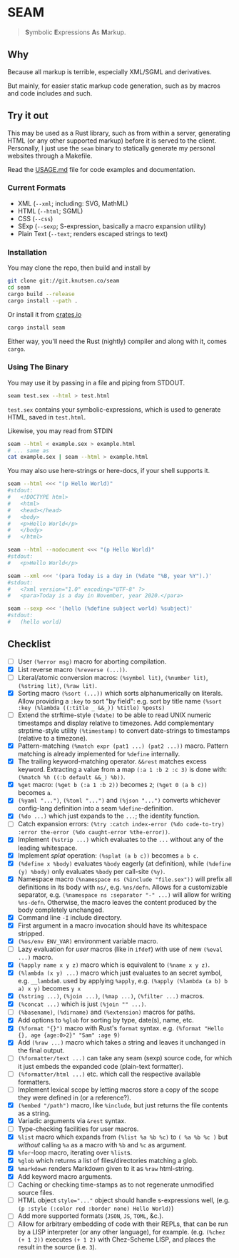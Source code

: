 # SEAM

> **S**ymbolic **E**xpressions **A**s **M**arkup.

## Why

Because all markup is terrible, especially XML/SGML and derivatives.

But mainly, for easier static markup code generation, such as by
macros and code includes and such.

## Try it out

This may be used as a Rust library, such as from within a server,
generating HTML (or any other supported markup) before it is served to the
client.  Personally, I just use the `seam` binary to statically
generate my personal websites through a Makefile.

Read the [USAGE.md](USAGE.md) file for code examples and documentation.

### Current Formats

 - XML (`--xml`; including: SVG, MathML)
 - HTML (`--html`; SGML)
 - CSS (`--css`)
 - SExp (`--sexp`; S-expression, basically a macro expansion utility)
 - Plain Text (`--text`; renders escaped strings to text)

### Installation

You may clone the repo, then build and install by
```sh
git clone git://git.knutsen.co/seam
cd seam
cargo build --release
cargo install --path .
```

Or install it from [crates.io](https://crates.io/crates/seam)
```sh
cargo install seam
```

Either way, you'll need the Rust (nightly) compiler and along
with it, comes `cargo`.

### Using The Binary

You may use it by passing in a file and piping from STDOUT.
```sh
seam test.sex --html > test.html
```

`test.sex` contains your symbolic-expressions, which is used to generate
HTML, saved in `test.html`.

Likewise, you may read from STDIN
```sh
seam --html < example.sex > example.html
# ... same as
cat example.sex | seam --html > example.html
```
You may also use here-strings or here-docs, if your shell
supports it.
```sh
seam --html <<< "(p Hello World)"
#stdout:
#   <!DOCTYPE html>
#   <html>
#   <head></head>
#   <body>
#   <p>Hello World</p>
#   </body>
#   </html>
```
```sh
seam --html --nodocument <<< "(p Hello World)"
#stdout:
#   <p>Hello World</p>
```
```sh
seam --xml <<< '(para Today is a day in (%date "%B, year %Y").)'
#stdout:
#   <?xml version="1.0" encoding="UTF-8" ?>
#   <para>Today is a day in November, year 2020.</para>
```
```sh
seam --sexp <<< '(hello (%define subject world) %subject)'
#stdout:
#   (hello world)
```

## Checklist
 - [ ] User `(%error msg)` macro for aborting compilation.
 - [x] List reverse macro `(%reverse (...))`.
 - [ ] Literal/atomic conversion macros: `(%symbol lit)`, `(%number lit)`, `(%string lit)`, `(%raw lit)`.
 - [x] Sorting macro `(%sort (...))` which sorts alphanumerically on literals.
       Allow providing a `:key` to sort "by field": e.g. sort by title name `(%sort :key (%lambda ((:title _ &&_)) %title) %posts)`
 - [ ] Extend the strftime-style `(%date)` to be able to read UNIX numeric timestamps and display relative to timezones.
       Add complementary strptime-style utility `(%timestamp)` to convert date-strings to timestamps (relative to a timezone).
 - [x] Pattern-matching `(%match expr (pat1 ...) (pat2 ...))` macro.
       Pattern matching is already implemented for `%define` internally.
 - [x] The trailing keyword-matching operator. `&&rest` matches excess keyword.
       Extracting a value from a map `(:a 1 :b 2 :c 3)` is done with:
       `(%match %h ((:b default &&_) %b))`.
 - [x] `%get` macro: `(%get b (:a 1 :b 2))` becomes `2`; `(%get 0 (a b c))` becomes `a`.
 - [x] `(%yaml "...")`, `(%toml "...")` and `(%json "...")` converts
       whichever config-lang definition into a seam `%define`-definition.
 - [x] `(%do ...)` which just expands to the `...`; the identity function.
 - [ ] Catch expansion errors: `(%try :catch index-error (%do code-to-try) :error the-error (%do caught-error %the-error))`.
 - [x] Implement `(%strip ...)` which evaluates to the `...` without any of the leading whitespace.
 - [x] Implement *splat* operation: `(%splat (a b c))` becomes `a b c`.
 - [x] `(%define x %body)` evaluates `%body` eagerly (at definition),
       while `(%define (y) %body)` only evaluates `%body` per call-site `(%y)`.
 - [x] Namespace macro `(%namespace ns (%include "file.sex"))` will prefix all definitions in its body with `ns/`, e.g. `%ns/defn`.
       Allows for a customizable separator, e.g. `(%namespace ns :separator "-" ...)` will allow for writing `%ns-defn`.
       Otherwise, the macro leaves the content produced by the body completely unchanged.
 - [x] Command line `-I` include directory.
 - [x] First argument in a macro invocation should have its whitespace stripped.
 - [x] `(%os/env ENV_VAR)` environment variable macro.
 - [ ] Lazy evaluation for *user* macros (like in `ifdef`) with use of new `(%eval ...)` macro.
 - [x] `(%apply name x y z)` macro which is equivalent to `(%name x y z)`.
 - [x] `(%lambda (x y) ...)` macro which just evaluates to an secret symbol, e.g. `__lambda0`.
       used by applying `%apply`, e.g. `(%apply (%lambda (a b) b a) x y)` becomes `y x`
 - [x] `(%string ...)`, `(%join ...)`, `(%map ...)`, `(%filter ...)` macros.
 - [x] `(%concat ...)` which is just `(%join "" ...)`.
 - [ ] `(%basename)`, `(%dirname)` and `(%extension)` macros for paths.
 - [x] Add options to `%glob` for sorting by type, date(s), name, etc.
 - [x] `(%format "{}")` macro with Rust's `format` syntax. e.g. `(%format "Hello {}, age {age:0>2}" "Sam" :age 9)`
 - [x] Add `(%raw ...)` macro which takes a string and leaves it unchanged in the final output.
 - [ ] `(%formatter/text ...)` can take any seam (sexp) source code, for which it just embeds the expanded code (plain-text formatter).
 - [ ] `(%formatter/html ...)` etc. which call the respective available formatters.
 - [ ] Implement lexical scope by letting macros store a copy of the scope they were defined in (or a reference?).
 - [x] `(%embed "/path")` macro, like `%include`, but just returns the file contents as a string.
 - [x] Variadic arguments via `&rest` syntax.
 - [ ] Type-checking facilities for user macros.
 - [x] `%list` macro which expands from `(%list %a %b %c)` to `( %a %b %c )` but *without* calling `%a` as a macro with `%b` and `%c` as argument.
 - [x] `%for`-loop macro, iterating over `%list`s.
 - [x] `%glob` which returns a list of files/directories matching a glob.
 - [x] `%markdown` renders Markdown given to it as `%raw` html-string.
 - [x] Add keyword macro arguments.
 - [ ] Caching or checking time-stamps as to not regenerate unmodified source files.
 - [ ] HTML object `style="..."` object should handle s-expressions well, (e.g. `(p :style (:color red :border none) Hello World)`)
 - [ ] Add more supported formats (`JSON`, `JS`, `TOML`, &c.).
 - [ ] Allow for arbitrary embedding of code with their REPLs, that can be run by
   a LISP interpreter (or any other language), for example.  (e.g. `(%chez (+ 1 2))` executes
   `(+ 1 2)` with Chez-Scheme LISP, and places the result in the source (i.e. `3`).
